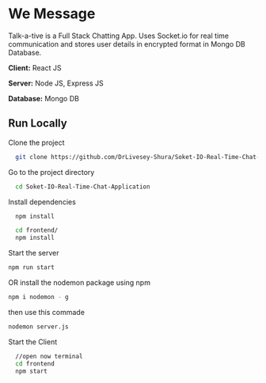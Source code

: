 
# We Message

Talk-a-tive is a Full Stack Chatting App.
Uses Socket.io for real time communication and stores user details in encrypted format in Mongo DB Database.

**Client:** React JS

**Server:** Node JS, Express JS

**Database:** Mongo DB
  

## Run Locally

Clone the project

```bash
  git clone https://github.com/DrLivesey-Shura/Soket-IO-Real-Time-Chat-Application.git
```

Go to the project directory

```bash
  cd Soket-IO-Real-Time-Chat-Application
```

Install dependencies

```bash
  npm install
```

```bash
  cd frontend/
  npm install
```

Start the server

  ```bash
  npm run start
  ```
  OR
  install the nodemon package using npm 
  ```bash
  npm i nodemon - g
  ```
  then use this commade 
  ```bash
  nodemon server.js
  ```
Start the Client

```bash
  //open now terminal
  cd frontend
  npm start
```

  

  
